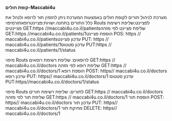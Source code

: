                                                                                                                                                                         
**קופת חולים-Maccabi4u**

מערכת לניהול תורים לקופת חולים  באמצעות המערכת ניתן להזמין תור לרופא ולנהל את כלל התורים בתחנה.ישויות:פציינטרופאתורמיפוי Routs לפציינט:שליפת רשימת פציינטים	GET:https //maccabi4u.co.il/patientsשליפת פציינט לפי מזהה	GET:https //maccabi4u.co.il/patients/1הוספת פציינט	POS: https // maccabi4u.co.il/patientsעדכון פציינט	PUT: https // maccabi4u.co.il/patients/1עדכון סטטוס	PUT:https // maccabi4u.co.il/patients/1/status

מיפוי Routs לרופאים:
שליפת רשימת רופאים	GET:https // maccabi4u.co.il/doctors
שליפת רופא לפי מזהה	GET:https // maccabi4u.co.il/doctors/1
הוספת רופא	POST: https// maccabi4u.co.il/doctors
עדכון רופא	PUT: https// maccabi4u.co.il/doctors/1
עדכון סטטוס	PUT:https//maccabi4u.co.il/doctors/1/status
	
מיפוי Routs לתורים:	
שליפת רשימת תורים	GET:https // maccabi4u.co.il/doctors
שליפת תור לפי מזהה	GET:https // maccabi4u.co.il/doctors/1
הוספת תור	POST: https// maccabi4u.co.il/doctors
עדכון תור	PUT: https// maccabi4u.co.il/doctors/1
מחיקת תור	DELETE: https// maccabi4u.co.il/doctors/1
<!--stackedit_data:
eyJoaXN0b3J5IjpbLTIxMzI4NTYzMzhdfQ==
-->